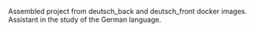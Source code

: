 Assembled project from deutsch_back and deutsch_front docker images.
Assistant in the study of the German language.
